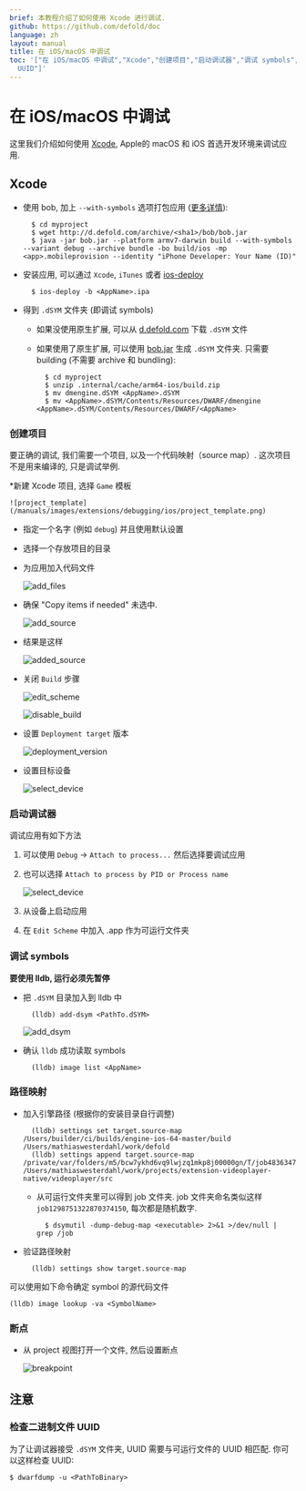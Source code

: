 ```yaml
---
brief: 本教程介绍了如何使用 Xcode 进行调试.
github: https://github.com/defold/doc
language: zh
layout: manual
title: 在 iOS/macOS 中调试
toc: '["在 iOS/macOS 中调试","Xcode","创建项目","启动调试器","调试 symbols","路径映射","断点","注意","检查二进制文件
  UUID"]'
---
```


# 在 iOS/macOS 中调试

这里我们介绍如何使用 [Xcode](https://developer.apple.com/Xcode/), Apple的 macOS 和 iOS 首选开发环境来调试应用.

## Xcode

* 使用 bob, 加上 `--with-symbols` 选项打包应用 ([更多详情](/zh/manuals/debugging-native-code/#symbolicate-a-callstack)):

		$ cd myproject
		$ wget http://d.defold.com/archive/<sha1>/bob/bob.jar
		$ java -jar bob.jar --platform armv7-darwin build --with-symbols --variant debug --archive bundle -bo build/ios -mp <app>.mobileprovision --identity "iPhone Developer: Your Name (ID)"

* 安装应用, 可以通过 `Xcode`, `iTunes` 或者 [ios-deploy](https://github.com/ios-control/ios-deploy)

		$ ios-deploy -b <AppName>.ipa

* 得到 `.dSYM` 文件夹 (即调试 symbols)

	* 如果没使用原生扩展, 可以从 [d.defold.com](http://d.defold.com) 下载 `.dSYM` 文件

	* 如果使用了原生扩展, 可以使用 [bob.jar](https://www.defold.com/zh/manuals/bob/) 生成 `.dSYM` 文件夹. 只需要 building (不需要 archive 和 bundling):

			$ cd myproject
			$ unzip .internal/cache/arm64-ios/build.zip
			$ mv dmengine.dSYM <AppName>.dSYM
			$ mv <AppName>.dSYM/Contents/Resources/DWARF/dmengine <AppName>.dSYM/Contents/Resources/DWARF/<AppName>


### 创建项目

要正确的调试, 我们需要一个项目, 以及一个代码映射（source map）.
这次项目不是用来编译的, 只是调试举例.

*新建 Xcode 项目, 选择 `Game` 模板

	![project_template](/manuals/images/extensions/debugging/ios/project_template.png)

* 指定一个名字 (例如 `debug`) 并且使用默认设置

* 选择一个存放项目的目录

* 为应用加入代码文件

	![add_files](/manuals/images/extensions/debugging/ios/add_files.png)

* 确保 "Copy items if needed" 未选中.

	![add_source](/manuals/images/extensions/debugging/ios/add_source.png)

* 结果是这样

	![added_source](/manuals/images/extensions/debugging/ios/added_source.png)


* 关闭 `Build` 步骤

	![edit_scheme](/manuals/images/extensions/debugging/ios/edit_scheme.png)

	![disable_build](/manuals/images/extensions/debugging/ios/disable_build.png)

* 设置 `Deployment target` 版本

	![deployment_version](/manuals/images/extensions/debugging/ios/deployment_version.png)

* 设置目标设备

	![select_device](/manuals/images/extensions/debugging/ios/select_device.png)


### 启动调试器

调试应用有如下方法

1. 可以使用 `Debug` -> `Attach to process...` 然后选择要调试应用

1. 也可以选择 `Attach to process by PID or Process name`

	![select_device](/manuals/images/extensions/debugging/ios/attach_to_process_name.png)

1. 从设备上启动应用

1. 在 `Edit Scheme` 中加入 <AppName>.app 作为可运行文件夹

### 调试 symbols

**要使用 lldb, 运行必须先暂停**

* 把 `.dSYM` 目录加入到 lldb 中

		(lldb) add-dsym <PathTo.dSYM>

	![add_dsym](/manuals/images/extensions/debugging/ios/add_dsym.png)

* 确认 `lldb` 成功读取 symbols

		(lldb) image list <AppName>

### 路径映射

* 加入引擎路径 (根据你的安装目录自行调整)

		(lldb) settings set target.source-map /Users/builder/ci/builds/engine-ios-64-master/build /Users/mathiaswesterdahl/work/defold
		(lldb) settings append target.source-map /private/var/folders/m5/bcw7ykhd6vq9lwjzq1mkp8j00000gn/T/job4836347589046353012/upload/videoplayer/src /Users/mathiaswesterdahl/work/projects/extension-videoplayer-native/videoplayer/src

	* 从可运行文件夹里可以得到 job 文件夹.
	job 文件夹命名类似这样 `job1298751322870374150`, 每次都是随机数字.

			$ dsymutil -dump-debug-map <executable> 2>&1 >/dev/null | grep /job

* 验证路径映射

		(lldb) settings show target.source-map

可以使用如下命令确定 symbol 的源代码文件

	(lldb) image lookup -va <SymbolName>


### 断点

* 从 project 视图打开一个文件, 然后设置断点

	![breakpoint](/manuals/images/extensions/debugging/ios/breakpoint.png)

## 注意

### 检查二进制文件 UUID

为了让调试器接受 `.dSYM` 文件夹, UUID 需要与可运行文件的 UUID 相匹配. 你可以这样检查 UUID:

	$ dwarfdump -u <PathToBinary>